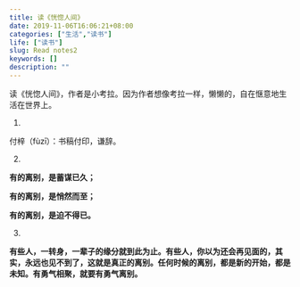 ```yaml
---
title: 读《恍惚人间》
date: 2019-11-06T16:06:21+08:00
categories: ["生活","读书"]
life: ["读书"]
slug: Read notes2
keywords: []
description: ""
---
```


读《恍惚人间》，作者是小考拉。因为作者想像考拉一样，懒懒的，自在惬意地生活在世界上。

 

1.

付梓（fùzī）：书稿付印，谦辞。

 

2.

**有的离别，是蓄谋已久；**

**有的离别，是悄然而至；**

**有的离别，是迫不得已。**

 

3.

**有些人，一转身，一辈子的缘分就到此为止。有些人，你以为还会再见面的，其实，永远也见不到了，这就是真正的离别。任何时候的离别，都是新的开始，都是未知。有勇气相聚，就要有勇气离别。**